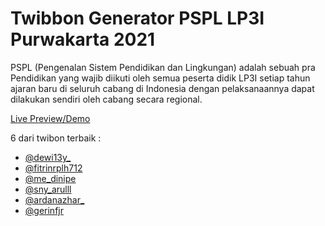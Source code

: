 # Twibbon Generator PSPL LP3I Purwakarta 2021
PSPL (Pengenalan Sistem Pendidikan dan Lingkungan) adalah sebuah pra Pendidikan yang wajib diikuti oleh semua peserta didik LP3I setiap tahun ajaran baru di seluruh cabang di Indonesia dengan pelaksanaannya dapat dilakukan sendiri oleh cabang secara regional.

<a href="https://pspl.w3llsquad.or.id/" target="blank">Live Preview/Demo</a>

<p>6 dari twibon terbaik :</p>

<ul>
	<li><a href="https://www.instagram.com/p/CT0tI4iJGHR/?next=%2F" target="blank">@dewi13y_</a></li>
	<li><a href="https://www.instagram.com/p/CT0tSHPJsaL/?next=%2F" target="blank">@fitrinrplh712</a></li>
	<li><a href="https://www.instagram.com/p/CT0tbNRJJhR/?next=%2F" target="blank">@me_dinipe</a></li>
	<li><a href="https://www.instagram.com/p/CT0tiWQp4am/?next=%2F" target="blank">@sny_arulll</a></li>
	<li><a href="https://www.instagram.com/p/CT0trY8JDS2/?next=%2F" target="blank">@ardanazhar_</a></li>
	<li><a href="https://www.instagram.com/p/CT0tz-lJi5T/?next=%2F" target="blank">@gerinfjr</a></li>
</ul>
